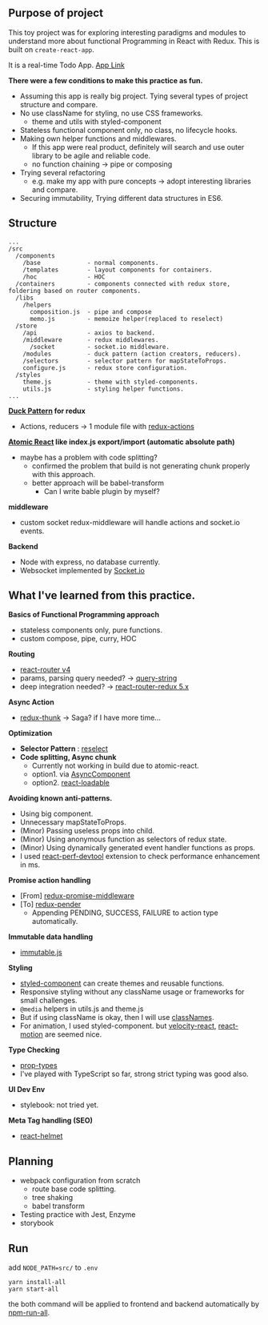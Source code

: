 ## Purpose of project

This toy project was for exploring interesting paradigms and modules to understand more about functional Programming in React with Redux. This is built on `create-react-app`.

It is a real-time Todo App.
[App Link](https://todopaloit.herokuapp.com/)

**There were a few conditions to make this practice as fun.**
  - Assuming this app is really big project. Tying several types of project structure and compare.
  - No use className for styling, no use CSS frameworks.
    - theme and utils with styled-component
  - Stateless functional component only, no class, no lifecycle hooks.
  - Making own helper functions and middlewares.
    - If this app were real product, definitely will search and use outer library to be agile and reliable code.
    - no function chaining -> pipe or composing
  - Trying several refactoring
    - e.g. make my app with pure concepts -> adopt interesting libraries and compare.
  - Securing immutability, Trying different data structures in ES6.



## Structure
```
...
/src
  /components
    /base             - normal components.
    /templates        - layout components for containers.
    /hoc              - HOC
  /containers         - components connected with redux store, foldering based on router components.
  /libs
    /helpers
      composition.js  - pipe and compose
      memo.js         - memoize helper(replaced to reselect)  
  /store
    /api              - axios to backend.
    /middleware       - redux middlewares.
      /socket         - socket.io middleware.
    /modules          - duck pattern (action creators, reducers).
    /selectors        - selector pattern for mapStateToProps.
    configure.js      - redux store configuration.
  /styles
    theme.js          - theme with styled-components.
    utils.js          - styling helper functions.
...
```


**[Duck Pattern](https://github.com/erikras/ducks-modular-redux) for redux**
  - Actions, reducers -> 1 module file with  [redux-actions](https://github.com/reduxactions/redux-actions)

**[Atomic React](https://arc.js.org/) like index.js export/import (automatic absolute path)**
  - maybe has a problem with code splitting?
    - confirmed the problem that build is not generating chunk properly with this approach.
    - better approach will be babel-transform
        - Can I write bable plugin by myself?

**middleware**
  - custom socket redux-middleware will handle actions and socket.io events.

**Backend**
  - Node with express, no database currently.
  - Websocket implemented by [Socket.io](https://socket.io/)


## What I've learned from this practice.

**Basics of Functional Programming approach**
  - stateless components only, pure functions.
  - custom compose, pipe, curry, HOC

**Routing**
  - [react-router v4](https://reacttraining.com/react-router/web/guides/quick-start)
  - params, parsing query needed? -> [query-string](https://github.com/sindresorhus/query-string)
  - deep integration needed? -> [react-router-redux 5.x ](https://github.com/reacttraining/react-router/tree/master/packages/react-router-redux)

**Async Action**
  - [redux-thunk](https://github.com/gaearon/redux-thunk) -> Saga? if I have more time...

**Optimization**
  - **Selector Pattern** : [reselect](https://github.com/reactjs/reselect) 
  - **Code splitting, Async chunk**
    - Currently not working in build due to atomic-react.
    - option1. via [AsyncComponent](https://gist.github.com/acdlite/a68433004f9d6b4cbc83b5cc3990c194)
    - option2. [react-loadable](https://github.com/thejameskyle/react-loadable)

**Avoiding known anti-patterns.**
  - Using big component.
  - Unnecessary mapStateToProps.
  - (Minor) Passing useless props into child.
  - (Minor) Using anonymous function as selectors of redux state.
  - (Minor) Using dynamically generated event handler functions as props.
  - I used [react-perf-devtool](https://github.com/nitin42/react-perf-devtool/blob/master/README.md) extension to check performance enhancement in ms.

**Promise action handling**
  - [From] [redux-promise-middleware](https://github.com/pburtchaell/redux-promise-middleware)
  - [To] [redux-pender](https://github.com/velopert/redux-pender)
    - Appending PENDING, SUCCESS, FAILURE to action type automatically.

**Immutable data handling**
  - [immutable.js](https://facebook.github.io/immutable-js/)

**Styling**
  - [styled-component](https://www.styled-components.com/) can create themes and reusable functions.
  - Responsive styling without any className usage or frameworks for small challenges.
  - `@media` helpers in utils.js and theme.js
  - But if using className is okay, then I will use [classNames](https://www.npmjs.com/package/classnames).
  - For animation, I used styled-component. but [velocity-react](https://github.com/google-fabric/velocity-react), [react-motion](https://github.com/chenglou/react-motion) are seemed nice.

**Type Checking**
  - [prop-types](https://www.npmjs.com/package/prop-types)
  -  I've played with TypeScript so far, strong strict typing was good also.

**UI Dev Env**
  - stylebook: not tried yet.

**Meta Tag handling (SEO)**
  - [react-helmet](https://github.com/nfl/react-helmet)


## Planning
- webpack configuration from scratch
  - route base code splitting.
  - tree shaking
  - babel transform
- Testing practice with Jest, Enzyme
- storybook

## Run

add `NODE_PATH=src/` to `.env`

```
yarn install-all
yarn start-all
```

the both command will be applied to frontend and backend automatically by [npm-run-all](https://github.com/mysticatea/npm-run-all).
